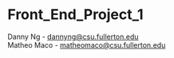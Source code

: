 # Front_End_Project_1

Danny Ng - dannyng@csu.fullerton.edu
<br>
Matheo Maco - matheomaco@csu.fullerton.edu